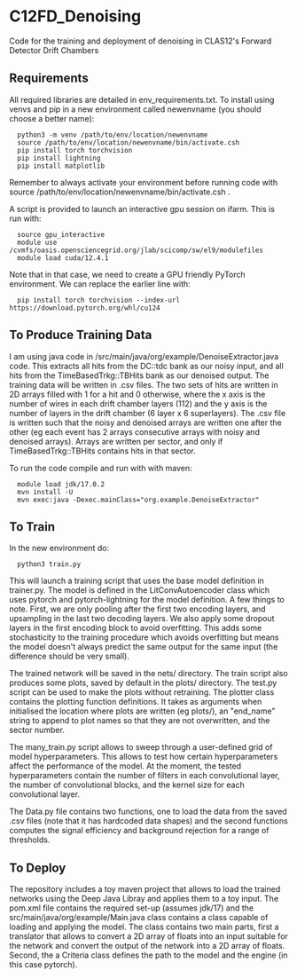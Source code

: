 # C12FD_Denoising
Code for the training and deployment of denoising in CLAS12's Forward Detector Drift Chambers

## Requirements

All required libraries are detailed in env_requirements.txt. To install using venvs and pip in a new environment called newenvname (you should choose a better name):

      python3 -m venv /path/to/env/location/newenvname
      source /path/to/env/location/newenvname/bin/activate.csh
      pip install torch torchvision 
      pip install lightning
      pip install matplotlib

Remember to always activate your environment before running code with source /path/to/env/location/newenvname/bin/activate.csh .

A script is provided to launch an interactive gpu session on ifarm. This is run with:

      source gpu_interactive
      module use /cvmfs/oasis.opensciencegrid.org/jlab/scicomp/sw/el9/modulefiles
      module load cuda/12.4.1

Note that in that case, we need to create a GPU friendly PyTorch environment. We can replace the earlier line with:

      pip install torch torchvision --index-url https://download.pytorch.org/whl/cu124

## To Produce Training Data

I am using java code in /src/main/java/org/example/DenoiseExtractor.java code. This extracts all hits from the DC::tdc bank as our noisy input, and all hits from the TimeBasedTrkg::TBHits bank as our denoised output. The training data will be written in .csv files. The two sets of hits are written in 2D arrays filled with 1 for a hit and 0 otherwise, where the x axis is the number of wires in each drift chamber layers (112) and the y axis is the number of layers in the drift chamber (6 layer x 6 superlayers). The .csv file is written such that the noisy and denoised arrays are written one after the other (eg each event has 2 arrays consecutive arrays with noisy and denoised arrays). Arrays are written per sector, and only if TimeBasedTrkg::TBHits contains hits in that sector.

To run the code compile and run with with maven:

      module load jdk/17.0.2
      mvn install -U
      mvn exec:java -Dexec.mainClass="org.example.DenoiseExtractor"


## To Train

In the new environment do:

      python3 train.py

This will launch a training script that uses the base model definition in trainer.py. The model is defined in the LitConvAutoencoder class which uses pytorch and pytorch-lightning for the model definition. A few things to note. First, we are only pooling after the first two encoding layers, and upsampling in the last two decoding layers. We also apply some dropout layers in the first encoding block to avoid overfitting. This adds some stochasticity to the training procedure which avoids overfitting but means the model doesn't always predict the same output for the same input (the difference should be very small).

The trained network will be saved in the nets/ directory. The train script also produces some plots, saved by default in the plots/ directory. The test.py script can be used to make the plots without retraining. The plotter class contains the plotting function definitions. It takes as arguments when initialised the location where plots are written (eg plots/), an "end_name" string to append to plot names so that they are not overwritten, and the sector number.

The many_train.py script allows to sweep through a user-defined grid of model hyperparameters. This allows to test how certain hyperparameters affect the performance of the model. At the moment, the tested hyperparameters contain the number of filters in each convolutional layer, the number of convolutional blocks, and the kernel size for each convolutional layer.

The Data.py file contains two functions, one to load the data from the saved .csv files (note that it has hardcoded data shapes) and the second functions computes the signal efficiency and background rejection for a range of thresholds.


## To Deploy

The repository includes a toy maven project that allows to load the trained networks using the Deep Java Libray and applies them to a toy input. The pom.xml file contains the required set-up (assumes jdk/17) and the src/main/java/org/example/Main.java class contains a class capable of loading and applying the model. The class contains two main parts, first a translator that allows to convert a 2D array of floats into an input suitable for the network and convert the output of the network into a 2D array of floats. Second, the a Criteria class defines the path to the model and the engine (in this case pytorch).




